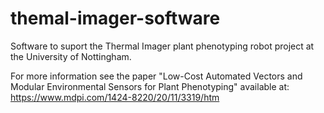# themal-imager-software

Software to suport the Thermal Imager plant phenotyping robot project at the University of Nottingham.

For more information see the paper "Low-Cost Automated Vectors and Modular Environmental Sensors for Plant Phenotyping" available at: 
https://www.mdpi.com/1424-8220/20/11/3319/htm
